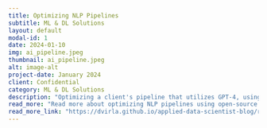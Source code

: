 ```yaml
---
title: Optimizing NLP Pipelines
subtitle: ML & DL Solutions
layout: default
modal-id: 1
date: 2024-01-10
img: ai_pipeline.jpeg
thumbnail: ai_pipeline.jpeg
alt: image-alt
project-date: January 2024
client: Confidential
category: ML & DL Solutions
description: "Optimizing a client's pipeline that utilizes GPT-4, using open-source NLP task-specific models."
read_more: "Read more about optimizing NLP pipelines using open-source NLP task-specific models"
read_more_link: "https://dvirla.github.io/applied-data-scientist-blog/replacing-gpt-with-ner-and-open-source/"
---
```

